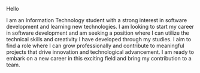 Hello

I am an Information Technology student with a strong interest in software development and learning new technologies. I am looking to start my career in software development and am seeking a position where I can utilize the technical skills and creativity I have developed through my studies. I aim to find a role where I can grow professionally and contribute to meaningful projects that drive innovation and technological advancement. I am ready to embark on a new career in this exciting field and bring my contribution to a team.

